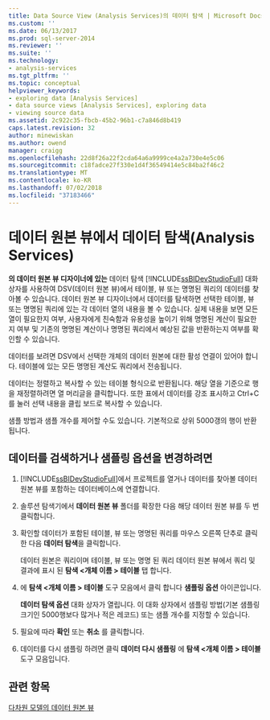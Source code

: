 ```yaml
---
title: Data Source View (Analysis Services)의 데이터 탐색 | Microsoft Docs
ms.custom: ''
ms.date: 06/13/2017
ms.prod: sql-server-2014
ms.reviewer: ''
ms.suite: ''
ms.technology:
- analysis-services
ms.tgt_pltfrm: ''
ms.topic: conceptual
helpviewer_keywords:
- exploring data [Analysis Services]
- data source views [Analysis Services], exploring data
- viewing source data
ms.assetid: 2c922c35-fbcb-45b2-96b1-c7a846d8b419
caps.latest.revision: 32
author: minewiskan
ms.author: owend
manager: craigg
ms.openlocfilehash: 22d8f26a22f2cda64a6a9999ce4a2a730e4e5c06
ms.sourcegitcommit: c18fadce27f330e1d4f36549414e5c84ba2f46c2
ms.translationtype: MT
ms.contentlocale: ko-KR
ms.lasthandoff: 07/02/2018
ms.locfileid: "37183466"
---
```

# <a name="explore-data-in-a-data-source-view-analysis-services"></a>데이터 원본 뷰에서 데이터 탐색(Analysis Services)
  **의 데이터 원본 뷰 디자이너에 있는** 데이터 탐색 [!INCLUDE[ssBIDevStudioFull](../../includes/ssbidevstudiofull-md.md)] 대화 상자를 사용하여 DSV(데이터 원본 뷰)에서 테이블, 뷰 또는 명명된 쿼리의 데이터를 찾아볼 수 있습니다. 데이터 원본 뷰 디자이너에서 데이터를 탐색하면 선택한 테이블, 뷰 또는 명명된 쿼리에 있는 각 데이터 열의 내용을 볼 수 있습니다. 실제 내용을 보면 모든 열이 필요한지 여부, 사용자에게 친숙함과 유용성을 높이기 위해 명명된 계산이 필요한지 여부 및 기존의 명명된 계산이나 명명된 쿼리에서 예상된 값을 반환하는지 여부를 확인할 수 있습니다.  
  
 데이터를 보려면 DSV에서 선택한 개체의 데이터 원본에 대한 활성 연결이 있어야 합니다. 테이블에 있는 모든 명명된 계산도 쿼리에서 전송됩니다.  
  
 데이터는 정렬하고 복사할 수 있는 테이블 형식으로 반환됩니다. 해당 열을 기준으로 행을 재정렬하려면 열 머리글을 클릭합니다. 또한 표에서 데이터를 강조 표시하고 Ctrl+C를 눌러 선택 내용을 클립 보드로 복사할 수 있습니다.  
  
 샘플 방법과 샘플 개수를 제어할 수도 있습니다. 기본적으로 상위 5000갱의 행이 반환됩니다.  
  
## <a name="to-browse-data-or-change-sampling-options"></a>데이터를 검색하거나 샘플링 옵션을 변경하려면  
  
1.  [!INCLUDE[ssBIDevStudioFull](../../includes/ssbidevstudiofull-md.md)]에서 프로젝트를 열거나 데이터를 찾아볼 데이터 원본 뷰를 포함하는 데이터베이스에 연결합니다.  
  
2.  솔루션 탐색기에서 **데이터 원본 뷰** 폴더를 확장한 다음 해당 데이터 원본 뷰를 두 번 클릭합니다.  
  
3.  확인할 데이터가 포함된 테이블, 뷰 또는 명명된 쿼리를 마우스 오른쪽 단추로 클릭한 다음 **데이터 탐색**을 클릭합니다.  
  
     데이터 원본은 쿼리이며 테이블, 뷰 또는 명명 된 쿼리 데이터 원본 뷰에서 쿼리 및 결과에 표시 된 **탐색 \<개체 이름 > 테이블** 탭 합니다.  
  
4.  에 **탐색 \<개체 이름 > 테이블** 도구 모음에서 클릭 합니다 **샘플링 옵션** 아이콘입니다.  
  
     **데이터 탐색 옵션** 대화 상자가 열립니다. 이 대화 상자에서 샘플링 방법(기본 샘플링 크기인 5000행보다 많거나 적은 레코드) 또는 샘플 개수를 지정할 수 있습니다.  
  
5.  필요에 따라 **확인** 또는 **취소** 를 클릭합니다.  
  
6.  데이터를 다시 샘플링 하려면 클릭 **데이터 다시 샘플링** 에 **탐색 \<개체 이름 > 테이블** 도구 모음입니다.  
  
## <a name="see-also"></a>관련 항목  
 [다차원 모델의 데이터 원본 뷰](data-source-views-in-multidimensional-models.md)  
  
  
